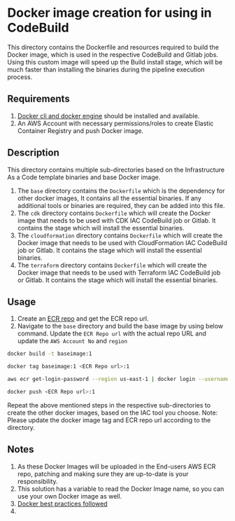 # Docker image creation for using in CodeBuild
This directory contains the Dockerfile and resources required to build the Docker image, which is used in the respective CodeBuild and Gitlab jobs. Using this custom image will speed up the Build install stage, which will be much faster than installing the binaries during the pipeline execution process.

## Requirements
1. [Docker cli and docker engine](https://docs.docker.com/engine/install/) should be installed and available.
2. An AWS Account with necessary permissions/roles to create Elastic Container Registry and push Docker image.

## Description
This directory contains multiple sub-directories based on the Infrastructure As a Code template binaries and base Docker image. 
1. The `base` directory contains the `Dockerfile` which is the dependency for other docker images, It contains all the essential binaries. If any additional tools or binaries are required, they can be added into this file.
2. The `cdk` directory contains `Dockerfile` which will create the Docker image that needs to be used with CDK IAC CodeBuild job or Gitlab. It contains the stage which will install the essential binaries.
3. The `cloudformation` directory contains `Dockerfile` which will create the Docker image that needs to be used with CloudFormation IAC CodeBuild job or Gitlab. It contains the stage which will install the essential binaries.
4. The `terraform` directory contains `Dockerfile` which will create the Docker image that needs to be used with Terraform IAC CodeBuild job or Gitlab. It contains the stage which will install the essential binaries.

## Usage
1. Create an [ECR repo](https://docs.aws.amazon.com/cli/latest/reference/ecr/create-repository.html) and get the ECR repo url.
2. Navigate to the `base` directory and build the base image by using below command. Update the `ECR Repo url` with the actual repo URL and update the `AWS Account No` and `region`
```sh
docker build -t baseimage:1

docker tag baseimage:1 <ECR Repo url>:1

aws ecr get-login-password --region us-east-1 | docker login --username AWS --password-stdin <AWS Account No>.dkr.ecr.<region>.amazonaws.com

docker push <ECR Repo url>:1
```

Repeat the above mentioned steps in the respective sub-directories to create the other docker images, based on the IAC tool you choose. 
Note: Please update the docker image tag and ECR repo url according to the directory.

## Notes
1. As these Docker Images will be uploaded in the End-users AWS ECR repo, patching and making sure they are up-to-date is your responsibility.
2. This solution has a variable to read the Docker Image name, so you can use your own Docker image as well.
3. [Docker best practices followed](https://docs.docker.com/develop/develop-images/dockerfile_best-practices/)
4. 
